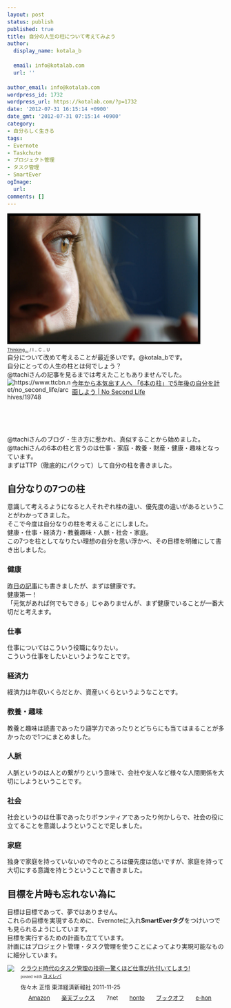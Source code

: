 ```yaml
---
layout: post
status: publish
published: true
title: 自分の人生の柱について考えてみよう
author:
  display_name: kotala_b

  email: info@kotalab.com
  url: ''

author_email: info@kotalab.com
wordpress_id: 1732
wordpress_url: https://kotalab.com/?p=1732
date: '2012-07-31 16:15:14 +0900'
date_gmt: '2012-07-31 07:15:14 +0900'
category:
- 自分らしく生きる
tags:
- Evernote
- Taskchute
- プロジェクト管理
- タスク管理
- SmartEver
ogImage:
  url:
comments: []
---
```

<p><a href="/wp-content/uploads/thinking_120731.jpg" target="_blank"><img src="/wp-content/uploads/thinking_120731.jpg" alt="" title="thinking_120731" width="448" height="303" class="alignnone size-full wp-image-1735" /></a><br />
<span style="font-size:10px;"><a href="https://www.flickr.com/photos/eliotmarc/2865384067/" target="_blank">Thinking...</a> / I .. C .. U</span><br />
自分について改めて考えることが最近多いです。@kotala_bです。<br />
自分にとっての人生の柱とは何でしょう？<br />
@ttachiさんの記事を見るまでは考えたこともありませんでした。<br />
<a href="https://www.ttcbn.net/no_second_life/archives/19748" target="_blank"><img src="https://capture.heartrails.com/150x130?https://www.ttcbn.net/no_second_life/archives/19748" alt="https://www.ttcbn.net/no_second_life/archives/19748" width="150" height="130" align="left" /></a><a href="https://www.ttcbn.net/no_second_life/archives/19748" target="_blank">今年から本気出す人へ 「6本の柱」で5年後の自分を計画しよう | No Second Life</a><br style="clear:both;" />@ttachiさんのブログ・生き方に惹かれ、真似することから始めました。<br />
@ttachiさんの6本の柱と言うのは仕事・家庭・教養・財産・健康・趣味となっています。<br />
まずはTTP（徹底的にパクって）して自分の柱を書きました。<br />
</p>
<!--more-->
<h2>自分なりの7つの柱</h2>
<p>意識して考えるようになると人それぞれ柱の違い、優先度の違いがあるということがわかってきました。<br />
そこで今度は自分なりの柱を考えることにしました。<br />
健康・仕事・経済力・教養趣味・人脈・社会・家庭。<br />
この7つを柱としてなりたい理想の自分を思い浮かべ、その目標を明確にして書き出しました。</p>
<h3>健康</h3>
<p><a href="/most-important-things" title="何が一番大切なのかを改めてよく考えてみよう" target="_blank">昨日の記事</a>にも書きましたが、まずは健康です。<br />
健康第一！<br />
「元気があれば何でもできる」じゃありませんが、まず健康でいることが一番大切だと考えます。</p>
<h3>仕事</h3>
<p>仕事についてはこういう役職になりたい。<br />
こういう仕事をしたいというようなことです。</p>
<h3>経済力</h3>
<p>経済力は年収いくらだとか、資産いくらというようなことです。</p>
<h3>教養・趣味</h3>
<p>教養と趣味は読書であったり語学力であったりとどちらにも当てはまることが多かったので1つにまとめました。</p>
<h3>人脈</h3>
<p>人脈というのは人との繋がりという意味で、会社や友人など様々な人間関係を大切にしようということです。</p>
<h3>社会</h3>
<p>社会というのは仕事であったりボランティアであったり何かしらで、社会の役に立てることを意識しようということで足しました。</p>
<h3>家庭</h3>
<p>独身で家庭を持っていないので今のところは優先度は低いですが、家庭を持って大切にする意識を持とうということで書きました。</p>
<h2>目標を片時も忘れない為に</h2>
<p>目標は目標であって、夢ではありません。<br />
これらの目標を実現するために、Evernoteに入れ<strong>SmartEverタグ</strong>をつけいつでも見られるようにしています。<br />
目標を実行するための計画も立てています。<br />
計画にはプロジェクト管理・タスク管理を使うことによってより実現可能なものに細分しています。</p>
<div class="booklink-box" style="text-align:left;padding-bottom:20px;font-size:small;/zoom: 1;overflow: hidden;">
<div class="booklink-image" style="float:left;margin:0 15px 10px 0;"><a href="https://www.amazon.co.jp/exec/obidos/asin/4492580948/same-22/" name="booklink" rel="nofollow" target="_blank"><img src="https://images-fe.ssl-images-amazon.com/images/I/41Uk63c9VWL._SL160_.jpg" style="border: none;" /></a></div>
<div class="booklink-info" style="line-height:120%;/zoom: 1;overflow: hidden;">
<div class="booklink-name" style="margin-bottom:10px;line-height:120%"><a href="https://www.amazon.co.jp/exec/obidos/asin/4492580948/same-22/" rel="nofollow" name="booklink" target="_blank">クラウド時代のタスク管理の技術―驚くほど仕事が片付いてしまう!</a>
<div class="booklink-powered-date" style="font-size:8pt;margin-top:5px;font-family:verdana;line-height:120%">posted with <a href="https://yomereba.com" target="_blank">ヨメレバ</a></div>
</div>
<div class="booklink-detail" style="margin-bottom:5px;">佐々木 正悟 東洋経済新報社 2011-11-25    </div>
<div class="booklink-link2" style="margin-top:10px;">
<div class="shoplinkamazon" style="display:inline;margin-right:5px;background: url('https://img.yomereba.com/tam_y.gif') 0 0 no-repeat;padding: 2px 0 2px 18px;white-space: nowrap;"><a href="https://www.amazon.co.jp/exec/obidos/asin/4492580948/same-22/" rel="nofollow" target="_blank" title="アマゾン" >Amazon</a></div>
<div class="shoplinkrakuten" style="display:inline;margin-right:5px;background: url('https://img.yomereba.com/tam_y.gif') 0 -50px no-repeat;padding: 2px 0 2px 18px;white-space: nowrap;"><a href="https://hb.afl.rakuten.co.jp/hgc/0fa7afc8.bbfc196a.0fa7afc9.d56c38f1/?pc=http%3A%2F%2Fbooks.rakuten.co.jp%2Frb%2F11380563%2F%3Fscid%3Daf_ich_link_urltxt%26m%3Dhttp%3A%2F%2Fm.rakuten.co.jp%2Fev%2Fbook%2F" rel="nofollow" target="_blank" title="楽天ブックス" >楽天ブックス</a></div>
<div class="shoplinkseven" style="display:inline;margin-right:5px;background: url('https://img.yomereba.com/tam_y.gif') 0 -100px no-repeat;padding: 2px 0 2px 18px;white-space: nowrap;"><span class="removed_link" title="click.linksynergy.com/fs-bin/click?id=d2yYUp776R4&amp;subid=&amp;offerid=197738.1&amp;type=10&amp;tmpid=1787&amp;RD_PARM1=http%253A%252F%252Fwww.7netshopping.jp%252Fbooks%252Fsearch_result%252F%253Fctgy%253Dbooks%2526code%253D4492580948">7net</span></div>
<div class="shoplinkbk1" style="display:inline;margin-right:5px;background: url('https://img.yomereba.com/tam_y.gif') 0 -150px no-repeat;padding: 2px 0 2px 18px;white-space: nowrap;"><a href="https://ck.jp.ap.valuecommerce.com/servlet/referral?sid=2967684&pid=881104827&vc_url=http%3A%2F%2Fhonto.jp%2Fnetstore%2Fsearch_021_104492580948.html%3Fsrchf%3D1%26srchGnrNm%3D1" target="_blank" title="bk1" >honto</a></div>
<div class="shoplinkbookoff" style="display:inline;margin-right:5px;background: url('https://img.yomereba.com/tam_y.gif') 0 -200px no-repeat;padding: 2px 0 2px 18px;white-space: nowrap;"><a href="https://click.linksynergy.com/fs-bin/click?id=d2yYUp776R4&subid=&offerid=169505.1&type=10&tmpid=3677&RD_PARM1=http%253A%252F%252Fwww.bookoffonline.co.jp%252Fdisplay%252FL001%252Cbg%253D12%252Cq%253D9784492580943" rel="nofollow" target="_blank" title="ブックオフオンライン" >ブックオフ</a></div>
<div class="shoplinkehon" style="display:inline;margin-right:5px;background: url('https://img.yomereba.com/tam_y.gif') 0 -250px no-repeat;padding: 2px 0 2px 18px;white-space: nowrap;"><a href="https://ck.jp.ap.valuecommerce.com/servlet/referral?sid=2967684&pid=881104827&vc_url=http%3A%2F%2Fwww.e-hon.ne.jp%2Fbec%2FSA%2FDetail%3FrefISBN%3D4492580948" target="_blank" title="e-hon" >e-hon</a></div>
</div>
</div>
<div class="booklink-footer" style="clear: left"></div>
</div>
